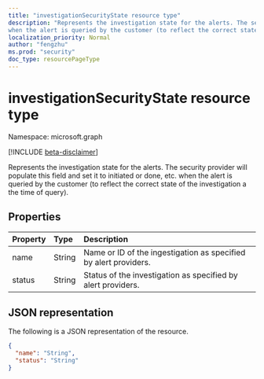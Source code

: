 ```yaml
---
title: "investigationSecurityState resource type"
description: "Represents the investigation state for the alerts. The security provider will populate this field and set it to initiated or done, etc.
when the alert is queried by the customer (to reflect the correct state of the investigation a the time of query)."
localization_priority: Normal
author: "fengzhu"
ms.prod: "security"
doc_type: resourcePageType
---
```


# investigationSecurityState resource type

Namespace: microsoft.graph

[!INCLUDE [beta-disclaimer](../../includes/beta-disclaimer.md)]

Represents the investigation state for the alerts. The security provider will populate this field and set it to initiated or done, etc.
when the alert is queried by the customer (to reflect the correct state of the investigation a the time of query).

## Properties

| Property     | Type        | Description |
|:-------------|:------------|:------------|
|name|String| Name or ID of the ingestigation as specified by alert providers.|
|status|String|Status of the investigation as specified by alert providers.|

## JSON representation

The following is a JSON representation of the resource.

<!-- {
  "blockType": "resource",
  "optionalProperties": [

  ],
  "@odata.type": "microsoft.graph.investigationSecurityState",
  "baseType": null
}-->

```json
{
  "name": "String",
  "status": "String"
}
```

<!-- uuid: 16cd6b66-4b1a-43a1-adaf-3a886856ed98
2019-02-04 14:57:30 UTC -->
<!-- {
  "type": "#page.annotation",
  "description": "investigationSecurityState resource",
  "keywords": "",
  "section": "documentation",
  "tocPath": ""
}-->

